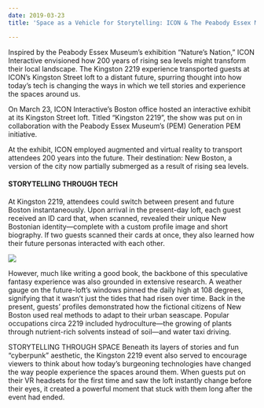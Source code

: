 ```yaml
---
date: 2019-03-23
title: 'Space as a Vehicle for Storytelling: ICON & The Peabody Essex Museum'

---
```

Inspired by the Peabody Essex Museum’s exhibition “Nature’s Nation,” ICON Interactive envisioned how 200 years of rising sea levels might transform their local landscape. The Kingston 2219 experience transported guests at ICON’s Kingston Street loft to a distant future, spurring thought into how today’s tech is changing the ways in which we tell stories and experience the spaces around us.

On March 23, ICON Interactive’s Boston office hosted an interactive exhibit at its Kingston Street loft. Titled “Kingston 2219”, the show was put on in collaboration with the Peabody Essex Museum’s (PEM) Generation PEM initiative.

At the exhibit, ICON employed augmented and virtual reality to transport attendees 200 years into the future. Their destination: New Boston, a version of the city now partially submerged as a result of rising sea levels.

#### STORYTELLING THROUGH TECH

At Kingston 2219, attendees could switch between present and future Boston instantaneously. Upon arrival in the present-day loft, each guest received an ID card that, when scanned, revealed their unique New Bostonian identity—complete with a custom profile image and short biography. If two guests scanned their cards at once, they also learned how their future personas interacted with each other.

![](https://s3.amazonaws.com/forestry.iconinteractive.com/Kingston2219_Image1-1200x559.jpg)

However, much like writing a good book, the backbone of this speculative fantasy experience was also grounded in extensive research. A weather gauge on the future-loft’s windows pinned the daily high at 108 degrees, signifying that it wasn’t just the tides that had risen over time. Back in the present, guests’ profiles demonstrated how the fictional citizens of New Boston used real methods to adapt to their urban seascape. Popular occupations circa 2219 included hydroculture—the growing of plants through nutrient-rich solvents instead of soil—and water taxi driving.

STORYTELLING THROUGH SPACE
Beneath its layers of stories and fun “cyberpunk” aesthetic, the Kingston 2219 event also served to encourage viewers to think about how today’s burgeoning technologies have changed the way people experience the spaces around them. When guests put on their VR headsets for the first time and saw the loft instantly change before their eyes, it created a powerful moment that stuck with them long after the event had ended.